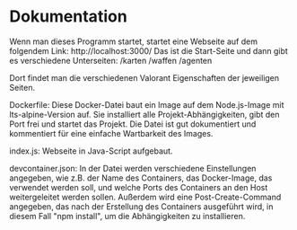 # Dokumentation

Wenn man dieses Programm startet, startet eine Webseite auf dem folgendem Link: http://localhost:3000/
Das ist die Start-Seite und dann gibt es verschiedene Unterseiten:
/karten
/waffen
/agenten

Dort findet man die verschiedenen Valorant Eigenschaften der jeweiligen Seiten.

Dockerfile: Diese Docker-Datei baut ein Image auf dem Node.js-Image mit lts-alpine-Version auf. Sie installiert alle Projekt-Abhängigkeiten, gibt den Port frei und startet das Projekt. Die Datei ist gut dokumentiert und kommentiert für eine einfache Wartbarkeit des Images.

index.js: Webseite in Java-Script aufgebaut.

devcontainer.json: In der Datei werden verschiedene Einstellungen angegeben, wie z.B. der Name des Containers, das Docker-Image, das verwendet werden soll, und welche Ports des Containers an den Host weitergeleitet werden sollen. Außerdem wird eine Post-Create-Command angegeben, das nach der Erstellung des Containers ausgeführt wird, in diesem Fall "npm install", um die Abhängigkeiten zu installieren.
